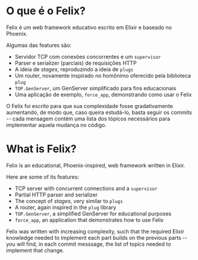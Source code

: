 # O que é o Felix?

Felix é um web framework educativo escrito em Elixir e baseado no Phoenix.

Algumas das features são:

* Servidor TCP com conexões concorrentes e um `supervisor`
* Parser e serializer (parciais) de requisições HTTP
* A ideia de *stages*, reproduzindo a ideia de `plugs`
* Um router, novamente inspirado no homônimo oferecido pela biblioteca `plug`
* `TOP.GenServer`, um GenServer simplificado para fins educacionais
* Uma aplicação de exemplo, `force_app`, demonstrando como usar o Felix

O Felix foi escrito para que sua complexidade fosse gradativamente 
aumentando, de modo que, caso queira estudá-lo, basta seguir os commits -- cada
mensagem contém uma lista dos tópicos necessários para implementar aquela mudança
no código.

# What is Felix?

Felix is an educational, Phoenix-inspired, web framework written in Elixir.

Here are some of its features:

* TCP server with concurrent connections and a `supervisor`
* Partial HTTP parser and serializer
* The concept of *stages*, very similar to `plugs`
* A router, again inspired in the `plug` library
* `TOP.GenServer`, a simplified GenServer for educational purposes
* `force_app`, an application that demonstrates how to use Felix

Felix was written with increasing complexity, such that the required Elixir 
knowledge needed to implement each part builds on the previous parts -- you will
find, in each commit messsage, the list of topics needed to implement that change.

